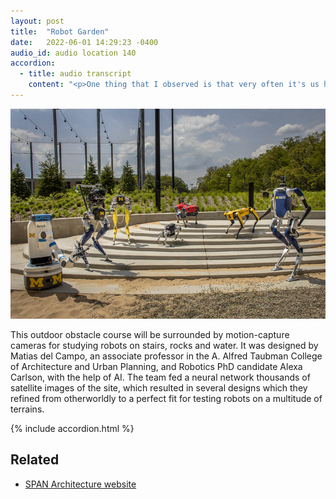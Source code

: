 ```yaml
---
layout: post
title:  "Robot Garden"
date:   2022-06-01 14:29:23 -0400
audio_id: audio location 140
accordion: 
  - title: audio transcript
    content: "<p>One thing that I observed is that very often it's us humans interpreting a result that comes out of a neural network in a creative way. This doesn't mean the neural network is creative, but the result inspires us to be creative. Yeah, and I think that's a very valuable tool. It's a very valuable thing to have. And because it's based on in the majority of cases, not in all cases, unknown data, it will mean, it will contain certain aspects that are familiar to us.</p><p>That's why it makes it readable to us, to being architecture or a specific building or a car. So we we recognize certain things in those results that allow us to interpret them as specific objects, and thus we can continue developing them as an architectural design.</p>"
---
```


<div class="audio-player">
   <!-- this is where the player will be injected -->
</div>

![Robots pose on the stairs](/assets/images/140-robot-garden.jpg)

This outdoor obstacle course will be surrounded by motion-capture cameras for studying robots on stairs, rocks and water. It was designed by Matias del Campo, an associate professor in the A. Alfred Taubman College of Architecture and Urban Planning, and Robotics PhD candidate Alexa Carlson, with the help of AI. The team fed a neural network thousands of satellite images of the site, which resulted in several designs which they refined from otherworldly to a perfect fit for testing robots on a multitude of terrains.

{% include accordion.html %}

## Related
* [SPAN Architecture website](https://span-arch.org/robot-garden/)





<script type="text/javascript">

 const player = new Shikwasa({
   container: () => document.querySelector('.audio-player'),
   audio: {
     title: 'Robot Garden',
     artist: 'Location 140',
     cover: '/assets/images/140-robot-garden.jpg',
     src: '/assets/audio/140-robot-garden.mp3',
   },
   // fixed: {
   //   type: 'static',
   // }
 })

 </script>
